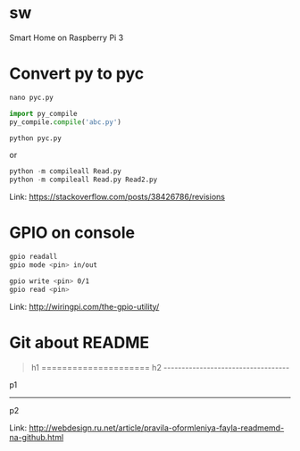 # sw
Smart Home on Raspberry Pi 3


Convert py to pyc
=====================
```python
nano pyc.py

import py_compile 
py_compile.compile('abc.py')

python pyc.py
```
or

```python
python -m compileall Read.py
python -m compileall Read.py Read2.py
```
Link: <https://stackoverflow.com/posts/38426786/revisions>


GPIO on console
=====================
```bash
gpio readall
gpio mode <pin> in/out

gpio write <pin> 0/1
gpio read <pin>
```

Link: <http://wiringpi.com/the-gpio-utility/>


Git about README
=====================
> h1 =====================
> h2 -----------------------------------

p1
***
p2

Link: <http://webdesign.ru.net/article/pravila-oformleniya-fayla-readmemd-na-github.html>